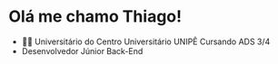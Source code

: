 <h1> Olá me chamo Thiago!</h1>

- 👨‍🎓 Universitário do Centro Universitário UNIPÊ Cursando ADS 3/4
- Desenvolvedor Júnior Back-End





